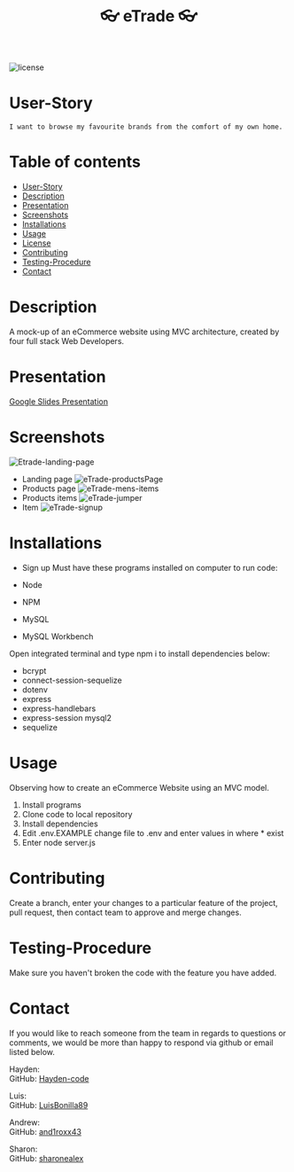   <header align="center"> 
  <h1> 👓 eTrade 👓 </h1> 
  </header>

![license](https://img.shields.io/badge/License-MIT%202.0-blue.svg)

# User-Story

    I want to browse my favourite brands from the comfort of my own home.

# Table of contents

- [User-Story](#user-Story)
- [Description](#Description)
- [Presentation](Presentation)
- [Screenshots](#Screenshots)
- [Installations](#installations)
- [Usage](#usage)
- [License](#license)
- [Contributing](#Contributing)
- [Testing-Procedure](#Testing-Procedure)
- [Contact](#contact)

# Description

A mock-up of an eCommerce website using MVC architecture, created by four full stack Web Developers.

# Presentation

[Google Slides Presentation](https://docs.google.com/presentation/d/1dQHRRxdqLr-S4q3_tMY8gSz93ZV0vmOkr2LO-X0iJOE/edit?usp=sharing)

# Screenshots

![Etrade-landing-page](https://user-images.githubusercontent.com/14179472/121775535-a7444180-cbcb-11eb-97de-6f8fa6e21e9e.png)
- Landing page
![eTrade-productsPage](https://user-images.githubusercontent.com/14179472/121775559-d35fc280-cbcb-11eb-8db8-de745f6d93b7.png)
- Products page
![eTrade-mens-items](https://user-images.githubusercontent.com/14179472/121775585-00ac7080-cbcc-11eb-8715-fa24cd50583e.png)
- Products items
![eTrade-jumper](https://user-images.githubusercontent.com/14179472/121775605-1b7ee500-cbcc-11eb-9941-20aa32ce4817.png)
- Item
![eTrade-signup](https://user-images.githubusercontent.com/14179472/121775636-3b160d80-cbcc-11eb-967a-0f42a8cf64d1.png)
# Installations
- Sign up
Must have these programs installed on computer to run code:

- Node
- NPM
- MySQL
- MySQL Workbench

Open integrated terminal and type npm i to install dependencies below:

- bcrypt
- connect-session-sequelize
- dotenv
- express
- express-handlebars
- express-session mysql2
- sequelize

# Usage

Observing how to create an eCommerce Website using an MVC model.

1. Install programs
2. Clone code to local repository
3. Install dependencies
4. Edit .env.EXAMPLE change file to .env and enter values in where \* exist
5. Enter node server.js

# Contributing

Create a branch, enter your changes to a particular feature of the project, pull request, then contact team to approve and merge changes.

# Testing-Procedure

Make sure you haven't broken the code with the feature you have added.

# Contact

If you would like to reach someone from the team in regards to questions or comments, we would be more than happy to respond via github or email listed below.

Hayden: <br>
GitHub: [Hayden-code](https://github.com/Hayden-code) <br>

Luis: <br>
GitHub: [LuisBonilla89](https://github.com/LuisBonilla89) <br>

Andrew: <br>
GitHub: [and1roxx43](https://github.com/and1roxx43) <br>

Sharon: <br>
GitHub: [sharonealex](https://github.com/sharonealex) <br>
